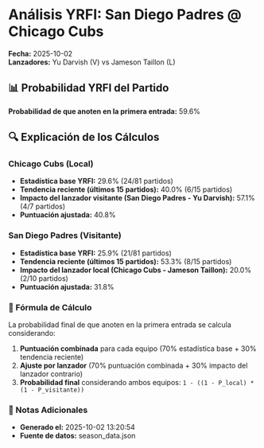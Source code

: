 # Análisis YRFI: San Diego Padres @ Chicago Cubs

**Fecha:** 2025-10-02  
**Lanzadores:** Yu Darvish (V) vs Jameson Taillon (L)

## 📊 Probabilidad YRFI del Partido

**Probabilidad de que anoten en la primera entrada:** 59.6%

## 🔍 Explicación de los Cálculos

### Chicago Cubs (Local)
- **Estadística base YRFI:** 29.6% (24/81 partidos)
- **Tendencia reciente (últimos 15 partidos):** 40.0% (6/15 partidos)
- **Impacto del lanzador visitante (San Diego Padres - Yu Darvish):** 57.1% (4/7 partidos)
- **Puntuación ajustada:** 40.8%

### San Diego Padres (Visitante)
- **Estadística base YRFI:** 25.9% (21/81 partidos)
- **Tendencia reciente (últimos 15 partidos):** 53.3% (8/15 partidos)
- **Impacto del lanzador local (Chicago Cubs - Jameson Taillon):** 20.0% (2/10 partidos)
- **Puntuación ajustada:** 31.8%

### 📝 Fórmula de Cálculo

La probabilidad final de que anoten en la primera entrada se calcula considerando:
1. **Puntuación combinada** para cada equipo (70% estadística base + 30% tendencia reciente)
2. **Ajuste por lanzador** (70% puntuación combinada + 30% impacto del lanzador contrario)
3. **Probabilidad final** considerando ambos equipos: `1 - ((1 - P_local) * (1 - P_visitante))`

### 📌 Notas Adicionales

- **Generado el:** 2025-10-02 13:20:54
- **Fuente de datos:** season_data.json
